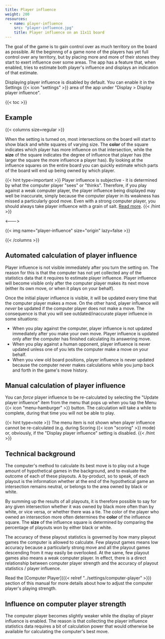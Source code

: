 ```yaml
---
title: Player influence
weight: 200
resources:
  - name: player-influence
    src: "player-influence.jpg"
    title: Player influence on an 11x11 board
---
```


The goal of the game is to gain control over as much territory on the board as possible. At the beginnng of a game none of the players has yet full control over any territory, but by placing more and more of their stones they start to exert influence over some areas. The app has a feature that, when enabled, tries to estimate both player's influence and displays an indication of that estimate.

Displaying player influence is disabled by default. You can enable it in the Settings {{< icon "settings" >}} area of the app under "Display > Display player influence".

{{< toc >}}

## Example

{{< columns size=regular >}}

When the setting is turned on, most intersections on the board will start to show black and white squares of varying size. The **color** of the square indicates which player has more influence on that intersection, while the **size** of the square indicates the degree of influence that player has (the larger the square the more influence a player has). By looking at the influence squares on the entire board you can quickly estimate which parts of the board will end up being owned by which player.

{{< hint type=important >}}
Player influence is subjective - it is determined by what the computer player "sees" or "thinks". Therefore, if you play against a weak computer player, the player influence being displayed may well be inaccurate, simply because the computer player in its weakness has missed a particularly good move. Even with a strong computer player, you should always take player influence with a grain of salt. [Read more](#technical-background).
{{< /hint >}}

<--->

{{< img name="player-influence" size="origin" lazy=false >}}

{{< /columns >}}

## Automated calculation of player influence

Player influence is not visible immediately after you turn the setting on. The reason for this is that the computer has not yet collected any of the statistics data that it requires to estimate player influence. Player influence will become visible only after the computer player makes its next move (either its own move, or when it plays on your behalf).

Once the initial player influence is visible, it will be updated every time that the computer player makes a move. On the other hand, player influence will <em>never</em> be updated if the computer player does not make a move. The consequence is that you will see outdated/inaccurate player influence in some situations:

- When you play against the computer, player influence is not updated immediately after you make your own move. Player influence is updated only after the computer has finished calculating its answering move.
- When you play against a human opponent, player influence is never updated unless one of you lets the computer make a move on your behalf.
- When you view old board positions, player influence is never updated because the computer never makes calculations while you jump back and forth in the game's move history.

## Manual calculation of player influence

You can <em>force</em> player influence to be re-calculated by selecting the "Update player influence" item from the menu that pops up when you tap the Menu {{< icon "menu-hamburger" >}} button. The calculation will take a while to complete, during that time you will not be able to play.

{{< hint type=note >}}
The menu item is not shown when player influence cannot be re-calculated (e.g. during Scoring {{< icon "scoring" >}} mode) or, obviously, if the "Display player influence" setting is disabled.
{{< /hint >}}


## Technical background

The computer's method to calculate its best move is to play out a huge amount of hypothetical games in the background, and to evaluate the outcome of each of these playouts. A by-product, so to speak, of each playout is the information whether at the end of the hypothetical game an intersection remains neutral, or belongs to the area owned by black or white.

By summing up the results of all playouts, it is therefore possible to say for any given intersection whether it was owned by black more often than by white, or vice versa, or whether there was a tie. The color of the player who owned an intersection more often determines the **color** of the influence square. The **size** of the influence square is determined by comparing the percentage of playouts won by either black or white.

The accuracy of these playout statistics is governed by how many playout games the computer is allowed to calculate. Few playout games means low accuracy because a particularly strong move and all the playout games descending from it may easily be overlooked. At the same, few playout games also means a weak computer player. In effect, there is a direct relationship between computer player strength and the accuracy of playout statistics / player influence.

Read the [Computer Player]({{< relref "../settings/computer-player" >}}) section of this manual for more details about how to adjust the computer player's playing strength.

## Influence on computer player strength

The computer player becomes slightly weaker while the display of player influence is enabled. The reason is that collecting the player influence statistics data requires a bit of calculation power that would otherwise be available for calculating the computer's best move.
